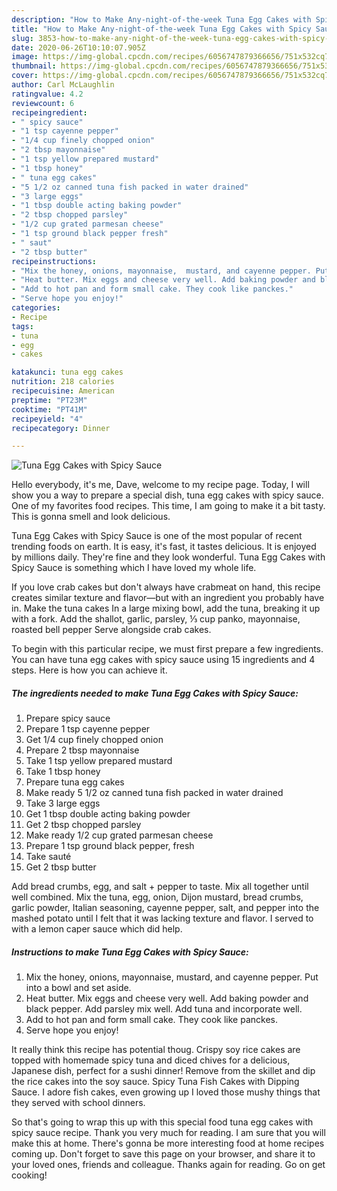 ```yaml
---
description: "How to Make Any-night-of-the-week Tuna Egg Cakes with Spicy Sauce"
title: "How to Make Any-night-of-the-week Tuna Egg Cakes with Spicy Sauce"
slug: 3853-how-to-make-any-night-of-the-week-tuna-egg-cakes-with-spicy-sauce
date: 2020-06-26T10:10:07.905Z
image: https://img-global.cpcdn.com/recipes/6056747879366656/751x532cq70/tuna-egg-cakes-with-spicy-sauce-recipe-main-photo.jpg
thumbnail: https://img-global.cpcdn.com/recipes/6056747879366656/751x532cq70/tuna-egg-cakes-with-spicy-sauce-recipe-main-photo.jpg
cover: https://img-global.cpcdn.com/recipes/6056747879366656/751x532cq70/tuna-egg-cakes-with-spicy-sauce-recipe-main-photo.jpg
author: Carl McLaughlin
ratingvalue: 4.2
reviewcount: 6
recipeingredient:
- " spicy sauce"
- "1 tsp cayenne pepper"
- "1/4 cup finely chopped onion"
- "2 tbsp mayonnaise"
- "1 tsp yellow prepared mustard"
- "1 tbsp honey"
- " tuna egg cakes"
- "5 1/2 oz canned tuna fish packed in water drained"
- "3 large eggs"
- "1 tbsp double acting baking powder"
- "2 tbsp chopped parsley"
- "1/2 cup grated parmesan cheese"
- "1 tsp ground black pepper fresh"
- " saut"
- "2 tbsp butter"
recipeinstructions:
- "Mix the honey, onions, mayonnaise,  mustard, and cayenne pepper. Put into a bowl and set aside."
- "Heat butter. Mix eggs and cheese very well. Add baking powder and black pepper.  Add parsley mix well. Add tuna and incorporate well."
- "Add to hot pan and form small cake. They cook like panckes."
- "Serve hope you enjoy!"
categories:
- Recipe
tags:
- tuna
- egg
- cakes

katakunci: tuna egg cakes 
nutrition: 218 calories
recipecuisine: American
preptime: "PT23M"
cooktime: "PT41M"
recipeyield: "4"
recipecategory: Dinner

---
```



![Tuna Egg Cakes with Spicy Sauce](https://img-global.cpcdn.com/recipes/6056747879366656/751x532cq70/tuna-egg-cakes-with-spicy-sauce-recipe-main-photo.jpg)

Hello everybody, it's me, Dave, welcome to my recipe page. Today, I will show you a way to prepare a special dish, tuna egg cakes with spicy sauce. One of my favorites food recipes. This time, I am going to make it a bit tasty. This is gonna smell and look delicious.

Tuna Egg Cakes with Spicy Sauce is one of the most popular of recent trending foods on earth. It is easy, it's fast, it tastes delicious. It is enjoyed by millions daily. They're fine and they look wonderful. Tuna Egg Cakes with Spicy Sauce is something which I have loved my whole life.

If you love crab cakes but don&#39;t always have crabmeat on hand, this recipe creates similar texture and flavor—but with an ingredient you probably have in. Make the tuna cakes In a large mixing bowl, add the tuna, breaking it up with a fork. Add the shallot, garlic, parsley, ⅓ cup panko, mayonnaise, roasted bell pepper Serve alongside crab cakes.


To begin with this particular recipe, we must first prepare a few ingredients. You can have tuna egg cakes with spicy sauce using 15 ingredients and 4 steps. Here is how you can achieve it.

<!--inarticleads1-->

##### The ingredients needed to make Tuna Egg Cakes with Spicy Sauce:

1. Prepare  spicy sauce
1. Prepare 1 tsp cayenne pepper
1. Get 1/4 cup finely chopped onion
1. Prepare 2 tbsp mayonnaise
1. Take 1 tsp yellow prepared mustard
1. Take 1 tbsp honey
1. Prepare  tuna egg cakes
1. Make ready 5 1/2 oz canned tuna fish packed in water drained
1. Take 3 large eggs
1. Get 1 tbsp double acting baking powder
1. Get 2 tbsp chopped parsley
1. Make ready 1/2 cup grated parmesan cheese
1. Prepare 1 tsp ground black pepper, fresh
1. Take  sauté
1. Get 2 tbsp butter


Add bread crumbs, egg, and salt + pepper to taste. Mix all together until well combined. Mix the tuna, egg, onion, Dijon mustard, bread crumbs, garlic powder, Italian seasoning, cayenne pepper, salt, and pepper into the mashed potato until I felt that it was lacking texture and flavor. I served to with a lemon caper sauce which did help. 

<!--inarticleads2-->

##### Instructions to make Tuna Egg Cakes with Spicy Sauce:

1. Mix the honey, onions, mayonnaise,  mustard, and cayenne pepper. Put into a bowl and set aside.
1. Heat butter. Mix eggs and cheese very well. Add baking powder and black pepper.  Add parsley mix well. Add tuna and incorporate well.
1. Add to hot pan and form small cake. They cook like panckes.
1. Serve hope you enjoy!


It really think this recipe has potential thoug. Crispy soy rice cakes are topped with homemade spicy tuna and diced chives for a delicious, Japanese dish, perfect for a sushi dinner! Remove from the skillet and dip the rice cakes into the soy sauce. Spicy Tuna Fish Cakes with Dipping Sauce. I adore fish cakes, even growing up I loved those mushy things that they served with school dinners. 

So that's going to wrap this up with this special food tuna egg cakes with spicy sauce recipe. Thank you very much for reading. I am sure that you will make this at home. There's gonna be more interesting food at home recipes coming up. Don't forget to save this page on your browser, and share it to your loved ones, friends and colleague. Thanks again for reading. Go on get cooking!
